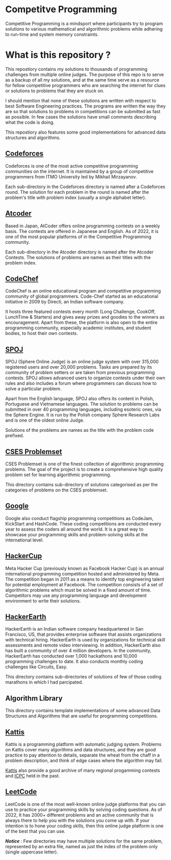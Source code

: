 # Competitve Programming
Competitive Programming is a mindsport where participants try to program solutions to various mathematical and algorithmic problems while adhering to run-time and system memory constraints.




# What is this repository ?
This repostiory contains my solutions to thousands of programming challenges from multiple online judges. The purpose of this repo is to serve as a backup of all my solutions, and at the same time serve as a resource for fellow competitive programmers who are searching the internet for clues or solutions to problems that they are stuck on.

I should mention that none of these solutions are written with respect to best Software Engineering practices. The programs are written the way they are so that solutions to problems in competitions can be submitted as fast as possible. In few cases the solutions have small comments describing what the code is doing.

This repostiory also features some good implementations for advanced data structures and algorithms.




## [Codeforces](http://codeforces.com/)
Codeforces is one of the most active competitive programming communities on the internet. It is maintained by a group of competitive programmers from ITMO University led by Mikhail Mirzayanov.

Each sub-directory in the Codeforces directory is named after a Codeforces round. The solution for each problem in the round is named after the problem's title with problem index (usually a single alphabet letter).




## [Atcoder](https://atcoder.jp/)
Based in Japan, AtCoder offers online programming contests on a weekly basis. The contests are offered in Japanese and English. As of 2022, it is one of the most popular platforms of in the Competitive Programming community.

Each sub-directory in the Atcoder directory is named after the Atcoder Contests. The solutions of problems are names as their titles with the problem index.




## [CodeChef](https://www.codechef.com/)
CodeChef is an online educational program and competitive programming community of global programmers. Code-Chef started as an educational initiative in 2009 by Directi, an Indian software company.

It hosts three featured contests every month (Long Challenge, CookOff, LunchTime & Starters) and gives away prizes and goodies to the winners as encouragement. Apart from these, the platform is also open to the entire programming community, especially academic institutes, and student bodies, to host their own contests.




## [SPOJ](http://www.spoj.com)
SPOJ (Sphere Online Judge) is an online judge system with over 315,000 registered users and over 20,000 problems. Tasks are prepared by its community of problem setters or are taken from previous programming contests. SPOJ allows advanced users to organize contests under their own rules and also includes a forum where programmers can discuss how to solve a particular problem.

Apart from the English language, SPOJ also offers its content in Polish, Portuguese and Vietnamese languages. The solution to problems can be submitted in over 40 programming languages, including esoteric ones, via the Sphere Engine. It is run by the Polish company Sphere Research Labs and is one of the oldest online Judge.

Solutions of the problems are names as the title with the problem code prefixed.




## [CSES Problemset](https://cses.fi/problemset/)
CSES Problemset is one of the finest collection of algorithmic programming problems. The goal of the project is to create a comprehensive high quality problem set for learning algorithmic programming.

This directory contains sub-directory of solutions categorised as per the categories of problems on the CSES problemset.




## [Google](https://codingcompetitions.withgoogle.com/)
Google also conduct flagship programming competitions as CodeJam, KickStart and HashCode. These coding competitions are conducted every year to assess the coders all around the world. It is a great way to showcase your programming skills and problem-solving skills at the international level.




## [HackerCup](https://www.facebook.com/codingcompetitions/hacker-cup)
Meta Hacker Cup (previously known as Facebook Hacker Cup) is an annual international programming competition hosted and administered by Meta. The competition began in 2011 as a means to identify top engineering talent for potential employment at Facebook. The competition consists of a set of algorithmic problems which must be solved in a fixed amount of time. Competitors may use any programming language and development environment to write their solutions.




## [HackerEarth](https://www.hackerearth.com/challenges/)
HackerEarth is an Indian software company headquartered in San Francisco, US, that provides enterprise software that assists organizations with technical hiring. HackerEarth is used by organizations for technical skill assessments and remote video interviewing. In addition, HackerEarth also has built a community of over 4 million developers. In the community, HackerEarth has conducted over 1,000 hackathons and 10,000 programming challenges to date. It also conducts monthly coding challenges like Circuits, Easy.

This directory contains sub-directories of solutions of few of those coding marathons in which I had parcipated.




## Algorithm Library
This directory contains template implementations of some advanced Data Structures and Algorithms that are useful for programming competitions.




## [Kattis](https://open.kattis.com/)
Kattis is a programming platform with automatic judging system. Problems on Kattis cover many algorithms and data structures, and they are good practice to pay attention to details, separate the wheat from the chaff in a problem description, and think of edge cases where the algorithm may fail.

[Kattis](https://open.kattis.com/problem-sources) also provide a good archive of many regional progamming contests and [ICPC](https://icpc.kattis.com/) held in the past.




## [LeetCode](https://leetcode.com/)
LeetCode is one of the most well-known online judge platforms that you can use to practice your programming skills by solving coding questions. As of 2022, It has 2000+ different problems and an active community that is always there to help you with the solutions you come up with. If your intention is to hone your coding skills, then this online judge platform is one of the best that you can use.





***Notice*** : Few directories may have multiple solutions for the same problem, represented by an extra file, named as just the index of the problem only (single uppercase letter).